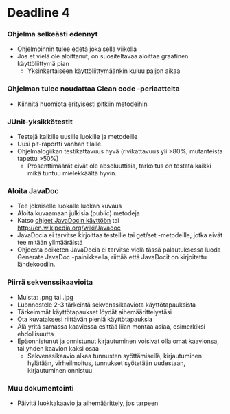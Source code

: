 ﻿# Deadline 4

### Ohjelma selkeästi edennyt

* Ohjelmoinnin tulee edetä jokaisella viikolla
* Jos et vielä ole aloittanut, on suositeltavaa aloittaa graafinen käyttöliittymä pian
  * Yksinkertaiseen käyttöliittymäänkin kuluu paljon aikaa

### Ohjelman tulee noudattaa Clean code -periaatteita
* Kiinnitä huomiota erityisesti pitkiin metodeihin

### JUnit-yksikkötestit
* Testejä kaikille uusille luokille ja metodeille
* Uusi pit-raportti vanhan tilalle.
* Ohjelmalogiikan testikattavuus hyvä (rivikattavuus yli >80%, mutanteista tapettu >50%)
  * Prosenttimäärät eivät ole absoluuttisia, tarkoitus on testata kaikki mikä tuntuu mielekkäältä hyvin.

### Aloita JavaDoc
* Tee jokaiselle luokalle luokan kuvaus
* Aloita kuvaamaan julkisia (public) metodeja
* Katso [ohjeet JavaDocin käyttöön](http://www.cs.helsinki.fi/node/61338) tai http://en.wikipedia.org/wiki/Javadoc
* JavaDocia ei tarvitse kirjoittaa testeille tai get/set -metodeille, jotka eivät tee mitään ylimääräistä
* Ohjeesta poiketen JavaDocia ei tarvitse vielä tässä palautuksessa luoda Generate JavaDoc -painikkeella, riittää että JavaDocit on kirjoitettu lähdekoodiin.

### Piirrä sekvenssikaavioita

* Muista: .png tai .jpg
* Luonnostele 2-3 tärkeintä sekvenssikaaviota käyttötapauksista
* Tärkeimmät käyttötapaukset löydät aihemäärittelystäsi
* Ota kuvataksesi riittävän pieniä käyttötapauksia
* Älä yritä samassa kaaviossa esittää liian montaa asiaa, esimerkiksi ehdollisuutta
* Epäonnistunut ja onnistunut kirjautuminen voisivat olla omat kaavionsa, tai yhden kaavion kaksi osaa
  * Sekvenssikaavio alkaa tunnusten syöttämisellä, kirjautuminen hylätään, virheilmoitus, tunnukset syötetään uudestaan, kirjautuminen onnistuu

### Muu dokumentointi
* Päivitä luokkakaavio ja aihemäärittely, jos tarpeen
